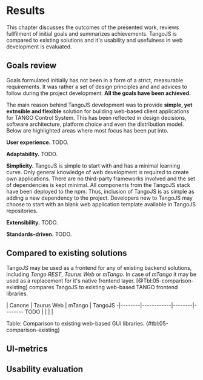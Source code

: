 # Results

This chapter discusses the outcomes of the presented work, reviews fullfilment
of initial goals and summarizes achievements. TangoJS is compared to existing
solutions and it's usability and usefulness in web development is evaluated.

## Goals review

Goals formulated initially has not been in a form of a strict, measurable
requirements. It was rather a set of design principles and and advices to
follow during the project development. **All the goals have been achieved.**

The main reason behind TangoJS development was to provide **simple, yet
extnsible and flexible** solution for building web-based client applications
for TANGO Control System. This has been reflected in design decisions, software
architecture, platform choice and even the distribution model. Below are
highlighted areas where most focus has been put into.

**User experience.**
TODO.

**Adaptability.**
TODO.

**Simplicity.**
TangoJS is simple to start with and has a minimal learning curve. Only general
knowledge of web development is required to create own applications. There
are no third-party frameworks involved and the set of dependencies is kept
minimal. All components from the TangoJS stack have been deployed to the npm.
Thus, inclusion of TangoJS is as simple as adding a new dependency to the
project. Developers new to TangoJS may choose to start with an blank web
application template available in TangoJS repositories.

**Extensibility.**
TODO.

**Standards-driven.**
TODO.

## Compared to existing solutions

TangoJS may be used as a frontend for any of existing backend solutions,
including *Tango REST*, *Taurus Web* or *mTango*. In case of *mTango* it may be
used as a replacement for it's native frontend layer.
[@Tbl:05-comparison-existing] compares TangoJS to existing web-based TANGO
frontend libraries.

 | Canone | Taurus Web | mTango | TangoJS
-|--------|------------|--------|--------
TODO | | | |

Table: Comparison to existing web-based GUI libraries. {#tbl:05-comparison-existing}

## UI-metrics

## Usability evaluation
